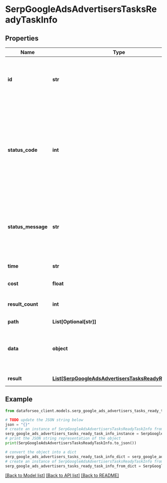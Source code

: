 # SerpGoogleAdsAdvertisersTasksReadyTaskInfo


## Properties

Name | Type | Description | Notes
------------ | ------------- | ------------- | -------------
**id** | **str** | task identifier unique task identifier in our system in the UUID format | [optional] 
**status_code** | **int** | status code of the task generated by DataForSEO, can be within the following range: 10000-60000 you can find the full list of the response codes here | [optional] 
**status_message** | **str** | informational message of the task you can find the full list of general informational messages here | [optional] 
**time** | **str** | execution time, seconds | [optional] 
**cost** | **float** | total tasks cost, USD | [optional] 
**result_count** | **int** | number of elements in the result array | [optional] 
**path** | **List[Optional[str]]** | URL path | [optional] 
**data** | **object** | contains the same parameters that you specified in the POST request | [optional] 
**result** | [**List[SerpGoogleAdsAdvertisersTasksReadyResultInfo]**](SerpGoogleAdsAdvertisersTasksReadyResultInfo.md) | array of results | [optional] 

## Example

```python
from dataforseo_client.models.serp_google_ads_advertisers_tasks_ready_task_info import SerpGoogleAdsAdvertisersTasksReadyTaskInfo

# TODO update the JSON string below
json = "{}"
# create an instance of SerpGoogleAdsAdvertisersTasksReadyTaskInfo from a JSON string
serp_google_ads_advertisers_tasks_ready_task_info_instance = SerpGoogleAdsAdvertisersTasksReadyTaskInfo.from_json(json)
# print the JSON string representation of the object
print(SerpGoogleAdsAdvertisersTasksReadyTaskInfo.to_json())

# convert the object into a dict
serp_google_ads_advertisers_tasks_ready_task_info_dict = serp_google_ads_advertisers_tasks_ready_task_info_instance.to_dict()
# create an instance of SerpGoogleAdsAdvertisersTasksReadyTaskInfo from a dict
serp_google_ads_advertisers_tasks_ready_task_info_from_dict = SerpGoogleAdsAdvertisersTasksReadyTaskInfo.from_dict(serp_google_ads_advertisers_tasks_ready_task_info_dict)
```
[[Back to Model list]](../README.md#documentation-for-models) [[Back to API list]](../README.md#documentation-for-api-endpoints) [[Back to README]](../README.md)


